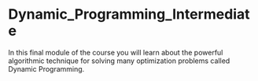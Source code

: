 # Dynamic_Programming_Intermediate
In this final module of the course you will learn about the powerful algorithmic technique for solving many optimization problems called Dynamic Programming.
